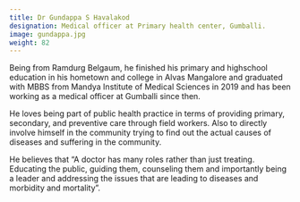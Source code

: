 ```yaml
---
title: Dr Gundappa S Havalakod
designation: Medical officer at Primary health center, Gumballi. 
image: gundappa.jpg
weight: 82
---
```


Being from Ramdurg Belgaum, he finished his primary and highschool education in his hometown and college in Alvas Mangalore and graduated with MBBS from Mandya Institute of Medical Sciences in 2019 and has been working as a medical officer at Gumballi since then.

He loves being part of public health practice in terms of providing primary, secondary, and preventive care through field workers. Also to directly involve himself in the community trying to find out the actual causes of diseases and suffering in the community.

He believes that “A doctor has many roles rather than just treating. Educating the public, guiding them, counseling them and importantly being a leader and addressing the issues that are leading to diseases and morbidity and mortality”. 
